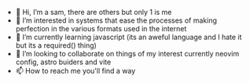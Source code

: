 - 👋 Hi, I’m a sam, there are others but only 1 is me
- 👀 I’m interested in systems that ease the processes of making perfection in the various formats used in the internet
- 🌱 I’m currently learning javascript (its an aweful language and I hate it but its a required() thing)
- 💞️ I’m looking to collaborate on things of my interest currently neovim config, astro buiders and vite
- 📫 How to reach me you'll find a way

<!---
ss77a/ss77a is a ✨ special ✨ repository because its `README.md` (this file) appears on your GitHub profile.
You can click the Preview link to take a look at your changes.
--->
